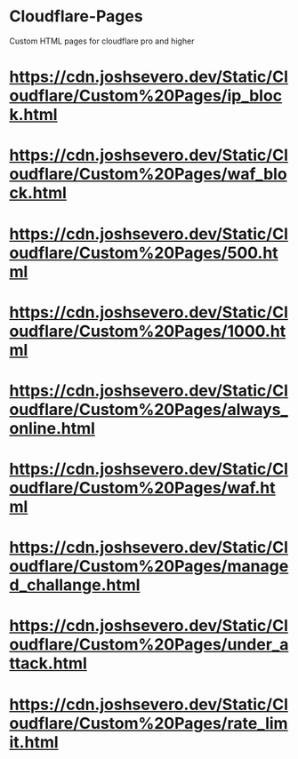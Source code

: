 # Cloudflare-Pages

Custom HTML pages for cloudflare pro and higher

# https://cdn.joshsevero.dev/Static/Cloudflare/Custom%20Pages/ip_block.html

# https://cdn.joshsevero.dev/Static/Cloudflare/Custom%20Pages/waf_block.html

# https://cdn.joshsevero.dev/Static/Cloudflare/Custom%20Pages/500.html

# https://cdn.joshsevero.dev/Static/Cloudflare/Custom%20Pages/1000.html

# https://cdn.joshsevero.dev/Static/Cloudflare/Custom%20Pages/always_online.html

# https://cdn.joshsevero.dev/Static/Cloudflare/Custom%20Pages/waf.html

# https://cdn.joshsevero.dev/Static/Cloudflare/Custom%20Pages/managed_challange.html

# https://cdn.joshsevero.dev/Static/Cloudflare/Custom%20Pages/under_attack.html

# https://cdn.joshsevero.dev/Static/Cloudflare/Custom%20Pages/rate_limit.html
